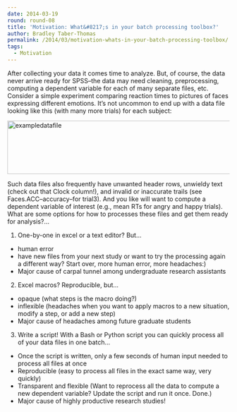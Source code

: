 ```yaml
---
date: 2014-03-19
round: round-08
title: 'Motivation: What&#8217;s in your batch processing toolbox?'
author: Bradley Taber-Thomas
permalink: /2014/03/motivation-whats-in-your-batch-processing-toolbox/
tags:
  - Motivation
---
```

After collecting your data it comes time to analyze. But, of course, the data never arrive ready for SPSS&#8211;the data may need cleaning, preprocessing, computing a dependent variable for each of many separate files, etc. Consider a simple experiment comparing reaction times to pictures of faces expressing different emotions. It&#8217;s not uncommon to end up with a data file looking like this (with many more trials) for each subject:

[<img class="alignnone size-full wp-image-6176" alt="exampledatafile" src="http://teaching.software-carpentry.org/wp-content/uploads/2014/02/exampledatafile.png" width="574" height="121" />][1]

Such data files also frequently have unwanted header rows, unwieldy text (check out that Clock column!), and invalid or inaccurate trails (see Faces.ACC&#8211;accuracy&#8211;for trial3). And you like will want to compute a dependent variable of interest (e.g., mean RTs for angry and happy trials). What are some options for how to processes these files and get them ready for analysis?&#8230;

1) One-by-one in excel or a text editor? But&#8230;

*   human error
*   have new files from your next study or want to try the processing again a different way? Start over, more human error, more headaches:)
*   Major cause of carpal tunnel among undergraduate research assistants

2) Excel macros? Reproducible, but&#8230;

*   opaque (what steps is the macro doing?)
*   inflexible (headaches when you want to apply macros to a new situation, modify a step, or add a new step)
*   Major cause of headaches among future graduate students

3) Write a script! With a Bash or Python script you can quickly process all of your data files in one batch&#8230;

*   Once the script is written, only a few seconds of human input needed to process all files at once
*   Reproducible (easy to process all files in the exact same way, very quickly)
*   Transparent and flexible (Want to reprocess all the data to compute a new dependent variable? Update the script and run it once. Done.)
*   Major cause of highly productive research studies!

 [1]: http://teaching.software-carpentry.org/wp-content/uploads/2014/02/exampledatafile.png
